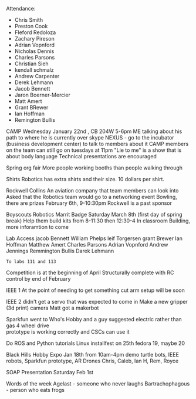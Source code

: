 Attendance:

- Chris Smith
- Preston Cook
- Fleford Redoloza
- Zachary Pireson
- Adrian Vopnford
- Nicholas Dennis
- Charles Parsons
- Christian Sieh
- kendall schmalz
- Andrew Carpenter
- Derek Lehmann
- Jacob Bennett
- Jaron Boerner-Mercier
- Matt Amert
- Grant BRewer
- Ian Hoffman
- Remington Bullis







CAMP
	Wednesday January 22nd , CB 204W 5-6pm
	ME talking about his path to where he is currently over skype
	NEXUS - go to the incubator (business development center) to talk to members about it
	CAMP members on the team can still go on tuesdays at 11pm
	"Lie to me" is a show that is about body language
	Technical presentations are encouraged

Spring org fair
	More people working booths than people walking through

Shirts
	Robotics has extra shirts and their size. 
	10 dollars per shirt.
	
Rockwell Collins
	An aviation company that team members can look into
	Asked that the Robotics team would go to a networking event
		Bowling, there are prizes
		February 6th, 9-10:30pm
	Rockwell is a past sponsor

Boyscouts
	Robotics Marrit Badge
	Saturday March 8th (first day of spring break)
	Help them build kits from 8-11:30 then 12:30-4
	In classroom Building, more inforamtion to come

Lab Access
	jacob Bennett
	William Phelps
	leif Torgersen
	grant Brewer
	Ian Hoffman
	Matthew Amert
	Charles Parsons
	Adrian Vopnford
	Andrew Jennings
	Remmington Bullis
	Darek Lehmann

	To labs 111 and 113

Competition is at the beginning of April
Structurally complete with RC control by end of February

IEEE 1
	At the point of needing to get something cut
	arm setup will be soon
	
IEEE 2 
	didn't get a servo that was expected to come in
	Make a new gripper (3d print)
	camera
	Matt got a makerbot

Sparkfun
	went to Who's Hobby and a guy suggested 
		electric rather than gas
		4 wheel drive	
		prototype is working correctly and CSCs can use it

Do ROS and Python tutorials
Linux installfest on 25th
	fedora 19, maybe 20

Black Hills Hobby Expo
	Jan 18th from 10am-4pm
	demo turtle bots, IEEE robots, Sparkfun prototype, AR Drones
	Chris, Caleb, Ian H, Rem, Royce
	
SOAP Presentation
	Saturday Feb 1st

Words of the week
	Agelast - someone who never laughs
	Bartrachophagous - person who eats frogs
